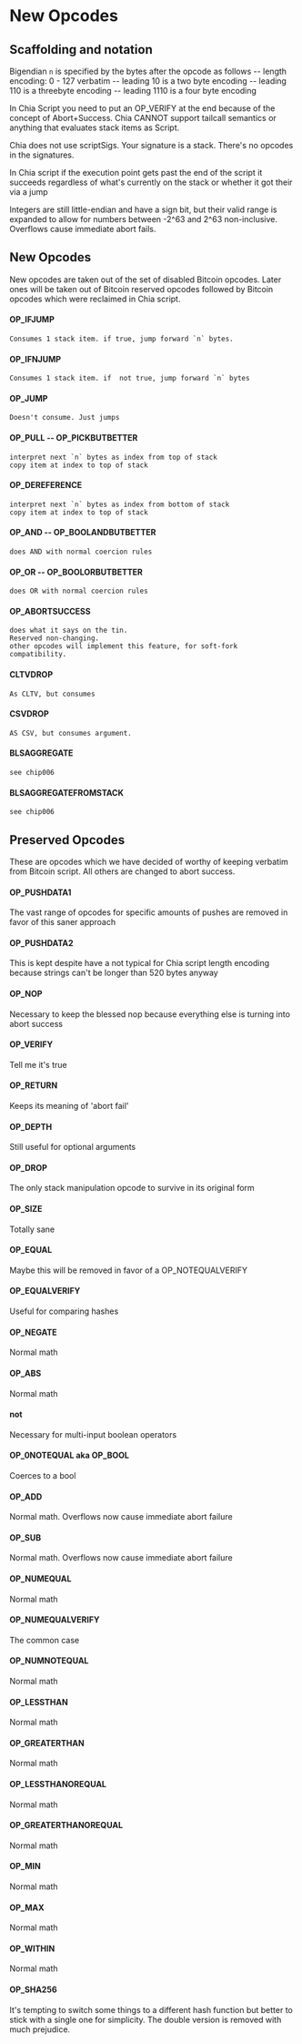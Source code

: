 # New Opcodes

## Scaffolding and notation

Bigendian `n` is specified by the bytes after the opcode as follows
-- length encoding: 0 - 127 verbatim
-- leading 10 is a two byte encoding
-- leading 110 is a threebyte encoding
-- leading 1110 is a four byte encoding

In Chia Script you need to put an OP_VERIFY at the end because of the concept of Abort+Success. Chia CANNOT support tailcall semantics or anything that evaluates stack items as Script.

Chia does not use scriptSigs. Your signature is a stack. There's no opcodes in the signatures.

In Chia script if the execution point gets past the end of the script it succeeds regardless of what's currently on the stack or whether it got their via a jump

Integers are still little-endian and have a sign bit, but their valid range is expanded to allow for numbers between -2^63 and 2^63 non-inclusive. Overflows cause immediate abort fails.

## New Opcodes

New opcodes are taken out of the set of disabled Bitcoin opcodes. Later ones will be taken out of Bitcoin reserved opcodes followed by Bitcoin opcodes which were reclaimed in Chia script.

#### OP_IFJUMP
    Consumes 1 stack item. if true, jump forward `n` bytes.

#### OP_IFNJUMP
    Consumes 1 stack item. if  not true, jump forward `n` bytes

#### OP_JUMP
    Doesn't consume. Just jumps

#### OP_PULL -- OP_PICKBUTBETTER
    interpret next `n` bytes as index from top of stack
    copy item at index to top of stack

#### OP_DEREFERENCE
    interpret next `n` bytes as index from bottom of stack
    copy item at index to top of stack

#### OP_AND -- OP_BOOLANDBUTBETTER
    does AND with normal coercion rules

#### OP_OR -- OP_BOOLORBUTBETTER
    does OR with normal coercion rules

#### OP_ABORTSUCCESS
    does what it says on the tin.
    Reserved non-changing.
    other opcodes will implement this feature, for soft-fork compatibility.

#### CLTVDROP
    As CLTV, but consumes

#### CSVDROP
    AS CSV, but consumes argument.

#### BLSAGGREGATE
    see chip006

#### BLSAGGREGATEFROMSTACK
    see chip006

## Preserved Opcodes

These are opcodes which we have decided of worthy of keeping verbatim from Bitcoin script. All others are changed to abort success.

#### OP_PUSHDATA1

The vast range of opcodes for specific amounts of pushes are removed in favor of this saner approach

#### OP_PUSHDATA2

This is kept despite have a not typical for Chia script length encoding because strings can't be longer than 520 bytes anyway

#### OP_NOP

Necessary to keep the blessed nop because everything else is turning into abort success

#### OP_VERIFY

Tell me it's true

#### OP_RETURN

Keeps its meaning of 'abort fail'

#### OP_DEPTH

Still useful for optional arguments

#### OP_DROP

The only stack manipulation opcode to survive in its original form

#### OP_SIZE

Totally sane

#### OP_EQUAL

Maybe this will be removed in favor of a OP_NOTEQUALVERIFY

#### OP_EQUALVERIFY

Useful for comparing hashes

#### OP_NEGATE

Normal math

#### OP_ABS

Normal math

#### not

Necessary for multi-input boolean operators

#### OP_0NOTEQUAL aka OP_BOOL

Coerces to a bool

#### OP_ADD

Normal math. Overflows now cause immediate abort failure

#### OP_SUB

Normal math. Overflows now cause immediate abort failure

#### OP_NUMEQUAL

Normal math

#### OP_NUMEQUALVERIFY

The common case

#### OP_NUMNOTEQUAL

Normal math

#### OP_LESSTHAN

Normal math

#### OP_GREATERTHAN

Normal math

#### OP_LESSTHANOREQUAL

Normal math

#### OP_GREATERTHANOREQUAL

Normal math

#### OP_MIN

Normal math

#### OP_MAX

Normal math

#### OP_WITHIN

Normal math

#### OP_SHA256

It's tempting to switch some things to a different hash function but better to stick with a single one for simplicity. The double version is removed with much prejudice.
